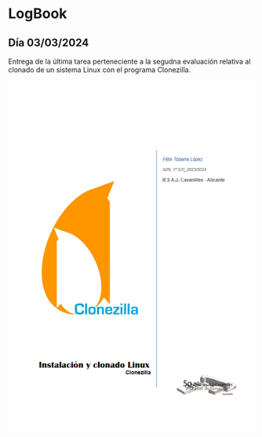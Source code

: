 # LogBook 
## Día 03/03/2024

Entrega de la última tarea perteneciente a la segudna evaluación relativa al clonado de un sistema Linux con el programa Clonezilla.

![Clonado Clonezilla](Images/01.png "Tarea de clonado con el programa Clonezilla")
